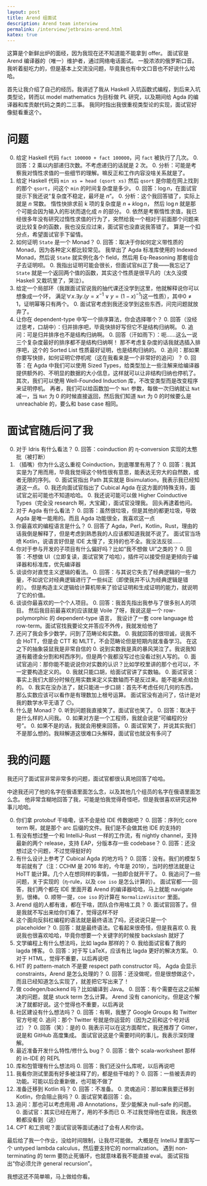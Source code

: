 ```yaml
---
layout: post
title: Arend 组面试
description: Arend team interview
permalink: /interview/jetbrains-arend.html
katex: true
---
```


这算是个新鲜出炉的面经，因为我现在还不知道能不能拿到 offer。
面试官是 Arend 编译器的（唯一）维护者，通过网络电话面试。
一股浓浓的俄罗斯口音。我听着挺吃力的，但是基本上交流没问题，毕竟我也有中文口音也不好说什么哈哈。

首先让我介绍了自己的经历。我讲述了我从 Haskell 入坑函数式编程，到后来入坑类型论，转而以 model mathematics 为目标做 PL 研究，以及期间给 Agda 的编译器和库贡献代码之类的二三事。
我同时指出我很重视类型论的实现，面试官好像挺看重这个。
 
# 问题

0. 给定 Haskell 代码 `fact 100000 + fact 100000`，问 `fact` 被执行了几次。
   0. 回答：2 乘以内部递归次数。不考虑递归的话就是 2 次。
   0. 分析：可能是考察我对惰性求值的一些细节的理解。嘛反正和工作内容没啥关系就是了。
0. 给定 Haskell 代码 `min xs = head (qsort xs)` 然后 `qsort` 是你能在网上找到的那个 `qsort`，问这个 `min` 的时间复杂度是多少。
   0. 回答：$\log{n}$，在面试官提示下我还说“复杂度不稳定，最坏是 $n$”。
   0. 分析：这个我回答错了，实际上就是 $n$ 常数。
      惰性快排求前 k 项的复杂度是 $n+k\log{n}$，
      然后 $\log{n}$ 就是那个可能会因为输入的形状而退化成 $n$ 的部分。
   0. 依然是考察惰性求值，我已经很多年没有研究过惰性求值的行为了，突然给我一个相对于前面那个问题来说比较复杂的函数，我也没反应过来，面试官也没直说我答错了。
      算是一个扣分点，希望面试官手下留情。
0. 如何证明 `State` 是一个 Monad？
   0. 回答：取决于你如何定义带性质的 Monad，因为各种定义都比较常见。
      我举出了 Agda 标准库使用的 Indexed Monad，然后说 `State` 就实例化各个 field，然后用 Eq-Reasoning 那套组合子去证明呗。
   0. 我指出证明可能会很长，但面试官纠正了我——我忘记了 `State` 就是一个返回两个值的函数，其实这个性质是很平凡的（太久没摸 Haskell 又栽坑里了，哭泣）。
0. 给定一个局部环（我跟面试官说我的抽代课还没学到这里，他就解释说你可以想象成一个环，
   满足$\forall x.\exists y.(y=x^{-1}\vee y=(1-x)^{-1})$这一性质），其中$0\neq 1$，证明幂等只有两个。
   0. 面试官考虑到我还没学到这些东西，问完问题就放弃了。
0. 让你在 dependent-type 中写一个排序算法，你会选择哪个？
   0. 回答（没经过思考，口胡中）：归并排序吧，毕竟快排好写但它不是结构归纳啊。
   0. 追问：可是归并排序也不是结构归纳啊。
   0. 回答（汗如雨下）：呃……这么一说三个复杂度最好的排序都不是结构归纳啊！
      那不考虑复杂度的话我就选插入排序吧，这个的 Sorted List 性质最好证明，也是结构归纳的。
   0. 追问：那如果你要写快排，如何证明它停机呢（这在我看来是一个非常好的追问）？
   0. 回答：在 Agda 中我们可以使用 Sized Types，给类型加上一些注解来给编译器提供额外的、不明显的数据的大小信息，这样就可以让非结构归纳也停机了。
      其次，我们可以使用 Well-Founded Induction 库，不改变类型而是改变程序来证明停机。
      再者，我们可以给函数加一个 `Nat` 参数，每做一次归纳就让 `Nat` 减一，当 `Nat` 为 0 的时候直接返回，然后我们知道 `Nat` 为 0 的时候要么是 unreachable 的，要么和 base case 相同。

# 面试官随后问了我

0. 对于 Idris 有什么看法？
   0. 回答：coinduction 的 η-conversion 实现的太憨批（被打断）
0. （插嘴）你为什么这么重视 Coinduction，到底哪里有用了？
   0. 回答：我其实是为了用而用，毕竟我觉得这个特性很有意思，能表达无穷大的自然数，或者无限的序列。
   0. 面试官指出 Path 其实就是 Bisimulation，我表示我已经知道这一点。
   0. 我还向面试官指出了 Cubical Agda 在这方面的特殊支持，面试官之前可能也不知道哈哈。
   0. 我还说可能可以做 Higher Coinductive Types（完全没 research 啊，大宝藏），面试官没理我。
      回头再逮着他问。
0. 对于 Agda 有什么看法？
   0. 回答：虽然很垃圾，但是其他的都更垃圾，导致 Agda 是唯一能用的。而且 Agda 功能很全，我喜欢这一点
0. 你最喜欢的编程语言是什么？
   0. 回答了 Agda，Perl，Kotlin，Rust，理由的话我倒是解释了，但是考虑到熟悉我的人应该都知道我就不说了。
      面试官当场喷 Kotlin，说语言好但是 IDE 太慢了，支持的也不全。我没法反驳……
0. 你对于参与开发的子项目有什么偏好吗？比如“我不想做 UI”之类的？
   0. 回答：不想做 UI（立即复读，面试官笑了哈哈），插件可以接受但是更倾向于编译器和标准库，优先编译器
0. 谈谈你对直觉主义逻辑的看法。
   0. 回答：与其说它失去了经典逻辑的一些力量，不如说它对经典逻辑进行了一些纠正（即使我并不认为经典逻辑是错的）。
      但是构造主义逻辑给计算机带来了验证证明和生成证明的能力，就说明了它的价值。
0. 谈谈你最喜欢的一个个人项目。
   0. 回答：我首先指出我参与了很多别人的项目。
      然后我目前最喜欢的应该就是 Voile 了呀，我说这是一个 row-polymorphic 的 dependent-type 语言，
      我设计了一套 core language 给 row-term。面试官找我要论文并答应不外传，我就发给他了
0. 还问了我会多少数学，问到了范畴论和实数。
   0. 我就回答的很坦诚，说我不会 HoTT，但是会 CTT 和 MLTT，不会范畴论但是短期内就准备学习。
      在这之下的抽象袋鼠我是非常自信的
   0. 说到实数我是真的暴风哭泣了。我说我知道有戴德金分割和柯西序列，但是两个我都没写过也没看过别人写的。
      0. 面试官追问：那你能不能说说你对实数的认识？比如学校里讲的那个也可以，不一定要构造定义的。
      0. 我就只能口胡，给面试官讲了实数轴。
      0. 面试官说：事实上我们大部分时候在用实数来定义实数轴而不是反过来。能不能来点给劲的。
      0. 我实在没办法了，就只能进一步口胡：首先不考虑任何几何的东西，那么实数应该可以看作是有理数加上根号运算。
         面试官没有追问了，估计是对我的数学水平无语了 😶。
0. 什么是 Monad？
   0. 听到问题我直接笑了。面试官也笑了。
   0. 回答：取决于是什么样的人问我。
      0. 如果对方是一个工程师，我就会说是“可编程的分号”。
      0. 如果不是的话，我就会用梗来回答。
      0. 面试官笑了，并说其实我们不是那么想的。我辩解道这很难口头解释，面试官也就没有多问了

# 我的问题

我还问了面试官非常非常多的问题，面试官都很认真地回答了哈哈。

中途我还问了他的名字在俄语里面怎么念，以及其他几个组员的名字在俄语里面怎么念。
他非常含糊地回答了我，可能是怕我觉得奇怪吧，但是我很喜欢研究这种事儿哈哈。

0. 你们拿 protobuf 干啥嘞，该不会是给 IDE 传数据吧？
   0. 回答：序列化 core term 啊，就是那个 arc 后缀的文件。我们是不会做其他 IDE 的支持的
0. 有没有想过整一个和 IntelliJ-Rust 一样的工作流，有 nightly channel，支持最新的两个 release，支持 EAP，分版本存一些 codebase？
   0. 回答：还没想过这个问题，不过觉得挺好的
0. 有什么设计上参考了 Cubical Agda 的地方吗？
   0. 回答：没有。我们的模型 5 年前就有了（注：CCHM 是 2016 年的，今年是 2019），当时的想法就是让 HoTT 能计算。几个人在想同样的事情，一拍即合就开干了。
   0. 我追问了一些问题，关于实现的（η-rule，以及 `coe iso` 是怎么计算的）。
      面试官都一一回答，我们两个都在 IDE 里面开着 Arend 的编译器哈哈，马上就能 navigate 到，很棒。
   0. 顺带一提，`coe iso` 的计算在 `NormalizeVisitor` 里面。
0. Arend 组的人都有谁，都在干啥，团队合作用啥工具？
   0. 面试官回答了。但是我就不写出来给你们看了，觉得这样不好
0. 这个面向反斜杠编程的语法就是最终语法了吗，还说说只是一个 placeholder？
   0. 回答：就是最终语法。它看起来很奇怪，但是我喜欢
   0. 我说我也很喜欢哈哈，毕竟你想要一个关键字的时候按 backslash 就好了
0. 文学编程上有什么想法吗，比如 lagda 那样的？
   0. 我给面试官看了我的 lagda 博客。
   0. 回答：对于写 LaTeX，应该有比 lagda 更好的解决方案。
   0. 对于 HTML，觉得不重要，以后再说吧
0. HIT 的 pattern-match 不是要 respect path constructor 吗，
    Agda 会显示 constraints，Arend 是怎么处理的？
   0. 回答：还没做呢，但是很想做这个，而且已经知道怎么实现了，就差把它写出来了！
0. 做 codegen/backend 吗？比如编译到 Java。
   0. 回答：有个需要在这之前解决的问题，就是 stuck term 怎么计算。
      Arend 没有 canonicity。但是这个解决了就都好说。这个觉得也不重要，以后再说
0. 社区建设有什么想法吗？
   0. 回答：有啊，我整了 Google Groups 和 Twitter 官方号呢
   0. 追问：那个 Twitter 号就是你运营的（因为之前和这个号对话过）？
   0. 回答（笑）：是的
   0. 我表示可以在这方面帮忙，我还推荐了 Gitter，说是和 GitHub 高度集成。
      面试官说这是个需要时间的事儿，我表示深刻理解。
0. 最近准备开发什么特性/修什么 bug？
   0. 回答：做个 scala-worksheet 那样的 in-IDE 的 REPL
0. 库和包管理有什么想法吗
   0. 回答：我们还没什么库呢，以后再说吧
0. 我看你测试里面有好多被注释了的，都是些干啥的？
   0. 回答：一些被丢弃的功能。可能以后会重新做，也可能不做了
0. 准备迁移到 Kotlin 吗？
   0. 回答：不准备。
   0. 灵魂追问：那如果我要迁移到 Kotlin，你会阻止我吗？
   0. 面试官笑着回答：会。
0. 追问：那也可以考虑用用 JB Annotations，至少能解决 null-safe 的问题。
   0. 面试官：其实已经在用了，用的不多而已
      0. 不过我觉得他在诓我，我连依赖都没看到（逃）
0. CPT 和工资呢？面试官说等面试通过了会有人和你谈。
 
最后给了我一个作业，没给时间限制，让我尽可能做。
大概是在 IntelliJ 里面写一个 untyped lambda calculus，然后要支持它的 normalization。
遇到 non-terminating 的 term 要防止死循环，也就意味着我不能直接 eval。
面试官指出“你必须允许 general recursion”。

我想这还不简单嘛，马上做给你看。

